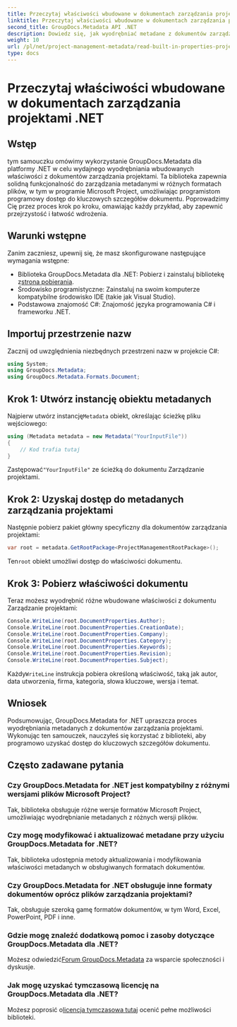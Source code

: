 ```yaml
---
title: Przeczytaj właściwości wbudowane w dokumentach zarządzania projektami .NET
linktitle: Przeczytaj właściwości wbudowane w dokumentach zarządzania projektami .NET
second_title: GroupDocs.Metadata API .NET
description: Dowiedz się, jak wyodrębniać metadane z dokumentów zarządzania projektami przy użyciu GroupDocs.Metadata dla .NET. Zwiększ swoje możliwości przetwarzania dokumentów.
weight: 10
url: /pl/net/project-management-metadata/read-built-in-properties-project-management-documents/
type: docs
---
```

# Przeczytaj właściwości wbudowane w dokumentach zarządzania projektami .NET

## Wstęp
tym samouczku omówimy wykorzystanie GroupDocs.Metadata dla platformy .NET w celu wydajnego wyodrębniania wbudowanych właściwości z dokumentów zarządzania projektami. Ta biblioteka zapewnia solidną funkcjonalność do zarządzania metadanymi w różnych formatach plików, w tym w programie Microsoft Project, umożliwiając programistom programowy dostęp do kluczowych szczegółów dokumentu. Poprowadzimy Cię przez proces krok po kroku, omawiając każdy przykład, aby zapewnić przejrzystość i łatwość wdrożenia.
## Warunki wstępne
Zanim zaczniesz, upewnij się, że masz skonfigurowane następujące wymagania wstępne:
-  Biblioteka GroupDocs.Metadata dla .NET: Pobierz i zainstaluj bibliotekę z[strona pobierania](https://releases.groupdocs.com/metadata/net/).
- Środowisko programistyczne: Zainstaluj na swoim komputerze kompatybilne środowisko IDE (takie jak Visual Studio).
- Podstawowa znajomość C#: Znajomość języka programowania C# i frameworku .NET.

## Importuj przestrzenie nazw
Zacznij od uwzględnienia niezbędnych przestrzeni nazw w projekcie C#:
```csharp
using System;
using GroupDocs.Metadata;
using GroupDocs.Metadata.Formats.Document;
```
## Krok 1: Utwórz instancję obiektu metadanych
 Najpierw utwórz instancję`Metadata` obiekt, określając ścieżkę pliku wejściowego:
```csharp
using (Metadata metadata = new Metadata("YourInputFile"))
{
    // Kod trafia tutaj
}
```
 Zastępować`"YourInputFile"` ze ścieżką do dokumentu Zarządzanie projektami.
## Krok 2: Uzyskaj dostęp do metadanych zarządzania projektami
Następnie pobierz pakiet główny specyficzny dla dokumentów zarządzania projektami:
```csharp
var root = metadata.GetRootPackage<ProjectManagementRootPackage>();
```
Ten`root` obiekt umożliwi dostęp do właściwości dokumentu.
## Krok 3: Pobierz właściwości dokumentu
Teraz możesz wyodrębnić różne wbudowane właściwości z dokumentu Zarządzanie projektami:
```csharp
Console.WriteLine(root.DocumentProperties.Author);
Console.WriteLine(root.DocumentProperties.CreationDate);
Console.WriteLine(root.DocumentProperties.Company);
Console.WriteLine(root.DocumentProperties.Category);
Console.WriteLine(root.DocumentProperties.Keywords);
Console.WriteLine(root.DocumentProperties.Revision);
Console.WriteLine(root.DocumentProperties.Subject);
```
 Każdy`WriteLine` instrukcja pobiera określoną właściwość, taką jak autor, data utworzenia, firma, kategoria, słowa kluczowe, wersja i temat.

## Wniosek
Podsumowując, GroupDocs.Metadata for .NET upraszcza proces wyodrębniania metadanych z dokumentów zarządzania projektami. Wykonując ten samouczek, nauczyłeś się korzystać z biblioteki, aby programowo uzyskać dostęp do kluczowych szczegółów dokumentu.

## Często zadawane pytania
### Czy GroupDocs.Metadata for .NET jest kompatybilny z różnymi wersjami plików Microsoft Project?
Tak, biblioteka obsługuje różne wersje formatów Microsoft Project, umożliwiając wyodrębnianie metadanych z różnych wersji plików.
### Czy mogę modyfikować i aktualizować metadane przy użyciu GroupDocs.Metadata for .NET?
Tak, biblioteka udostępnia metody aktualizowania i modyfikowania właściwości metadanych w obsługiwanych formatach dokumentów.
### Czy GroupDocs.Metadata for .NET obsługuje inne formaty dokumentów oprócz plików zarządzania projektami?
Tak, obsługuje szeroką gamę formatów dokumentów, w tym Word, Excel, PowerPoint, PDF i inne.
### Gdzie mogę znaleźć dodatkową pomoc i zasoby dotyczące GroupDocs.Metadata dla .NET?
 Możesz odwiedzić[Forum GroupDocs.Metadata](https://forum.groupdocs.com/c/metadata/14) za wsparcie społeczności i dyskusje.
### Jak mogę uzyskać tymczasową licencję na GroupDocs.Metadata dla .NET?
 Możesz poprosić o[licencja tymczasowa tutaj](https://purchase.groupdocs.com/temporary-license/) ocenić pełne możliwości biblioteki.